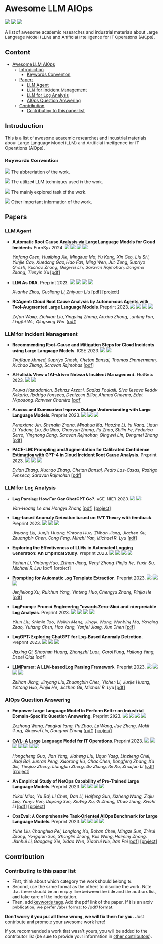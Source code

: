 # Awesome LLM AIOps
![](https://img.shields.io/github/last-commit/Jun-jie-Huang/awesome-LLM-AIOps?color=blue) ![](https://img.shields.io/badge/PaperNumber-18-brightgreen) ![](https://img.shields.io/badge/PRs-Welcome-red) 


A list of awesome academic researches and industrial materials about Large Language Model (LLM) and Artificial Intelligence for IT Operations (AIOps).


## Content
- [Awesome LLM AIOps](#awesome-llm-aiops)
  - [Introduction](#introduction)
    - [Keywords Convention](#keywords-convention)
  - [Papers](#papers)
    - [LLM Agent](#llm-agent)
    - [LLM for Incident Management](#llm-for-incident-management)
    - [LLM for Log Analysis](#llm-for-log-analysis)
    - [AIOps Question Answering](#aiops-question-answering)
  - [Contribution](#contribution)
    - [Contributing to this paper list](#contributing-to-this-paper-list)

## Introduction

This is a list of awesome academic researches and industrial materials about Large Language Model (LLM) and Artificial Intelligence for IT Operations (AIOps).

### Keywords Convention

![](https://img.shields.io/badge/ChatGPT-blue) The abbreviation of the work.

![](https://img.shields.io/badge/Prompting-red) The utilized LLM techniques used in the work.

![](https://img.shields.io/badge/Root_Cause_Analysis-brown) The mainly explored task of the work.

![](https://img.shields.io/badge/Other-green) Other important information of the work.


## Papers
### LLM Agent

- **Automatic Root Cause Analysis via Large Language Models for Cloud Incidents**. EuroSys 2024. ![](https://img.shields.io/badge/RCACopilot-blue) ![](https://img.shields.io/badge/Prompting(CoT)-red)  ![](https://img.shields.io/badge/System-green) ![](https://img.shields.io/badge/RCA_Classification-brown)

  *Yinfang Chen, Huaibing Xie, Minghua Ma, Yu Kang, Xin Gao, Liu Shi, Yunjie Cao, Xuedong Gao, Hao Fan, Ming Wen, Jun Zeng, Supriyo Ghosh, Xuchao Zhang, Qingwei Lin, Saravan Rajmohan, Dongmei Zhang, Tianyin Xu* [[pdf](https://arxiv.org/pdf/2305.15778.pdf)] 

- **LLM As DBA**. Preprint 2023. ![](https://img.shields.io/badge/D_Bot-blue) ![](https://img.shields.io/badge/Prompting(Tree_of_Thought)-red) ![](https://img.shields.io/badge/System-green) ![](https://img.shields.io/badge/DB_Administor-brown)

  *Xuanhe Zhou, Guoliang Li, Zhiyuan Liu* [[pdf](https://arxiv.org/pdf/2308.05481.pdf)] [[project](https://github.com/TsinghuaDatabaseGroup/DB-GPT)] 

- **RCAgent: Cloud Root Cause Analysis by Autonomous Agents with Tool-Augmented Large Language Models**. Preprint 2023. ![](https://img.shields.io/badge/RCAgent-blue) ![](https://img.shields.io/badge/LLM_Agent-red) ![](https://img.shields.io/badge/System-green) ![](https://img.shields.io/badge/RCA-brown)

  *Zefan Wang, Zichuan Liu, Yingying Zhang, Aoxiao Zhong, Lunting Fan, Lingfei Wu, Qingsong Wen* [[pdf](https://arxiv.org/pdf/2310.16340.pdf)]

### LLM for Incident Management

- **Recommending Root-Cause and Mitigation Steps for Cloud Incidents using Large Language Models**. ICSE 2023. ![](https://img.shields.io/badge/Finetuning-red) ![](https://img.shields.io/badge/RCA_Generation-brown)

  *Toufique Ahmed, Supriyo Ghosh, Chetan Bansal, Thomas Zimmermann, Xuchao Zhang, Saravan Rajmohan* [[pdf](https://arxiv.org/pdf/2301.03797.pdf)] 

- **A Holistic View of AI-driven Network Incident Management**. HotNets 2023.  ![](https://img.shields.io/badge/Incident_Lifecycle-brown) ![](https://img.shields.io/badge/Analysis-green)

  *Pouya Hamadanian, Behnaz Arzani, Sadjad Fouladi, Siva Kesava Reddy Kakarla, Rodrigo Fonseca, Denizcan Billor, Ahmad Cheema, Edet Nkposong, Ranveer Chandra* [[pdf](https://www.microsoft.com/en-us/research/uploads/prod/2023/09/LLM4IcMs___HotNets__23-6.pdf)] 


- **Assess and Summarize: Improve Outage Understanding with Large Language Models**. Preprint 2023. ![](https://img.shields.io/badge/Oasis-blue) ![](https://img.shields.io/badge/Finetuning-red) ![](https://img.shields.io/badge/Outage_Summarization-brown)

  *Pengxiang Jin, Shenglin Zhang, Minghua Ma, Haozhe Li, Yu Kang, Liqun Li, Yudong Liu, Bo Qiao, Chaoyun Zhang, Pu Zhao, Shilin He, Federica Sarro, Yingnong Dang, Saravan Rajmohan, Qingwei Lin, Dongmei Zhang* [[pdf](https://arxiv.org/pdf/2305.18084.pdf)] 


- **PACE-LM: Prompting and Augmentation for Calibrated Confidence Estimation with GPT-4 in Cloud Incident Root Cause Analysis**. Preprint 2023. ![](https://img.shields.io/badge/PACE_LM-blue) ![](https://img.shields.io/badge/Prompting(ICL)-red) ![](https://img.shields.io/badge/RCA_Confidence_Estimation-brown)

  *Dylan Zhang, Xuchao Zhang, Chetan Bansal, Pedro Las-Casas, Rodrigo Fonseca, Saravan Rajmohan* [[pdf](https://arxiv.org/pdf/2309.05833.pdf)] 


### LLM for Log Analysis

- **Log Parsing: How Far Can ChatGPT Go?**. ASE-NIER 2023. ![](https://img.shields.io/badge/Prompting-red) ![](https://img.shields.io/badge/Log_Parsing-brown)

  *Van-Hoang Le and Hongyu Zhang* [[pdf](https://arxiv.org/pdf/2306.01590.pdf)] [[project](https://github.com/LogIntelligence/log-analytics-chatgpt)]


- **Log-based Anomaly Detection based on EVT Theory with feedback**. Preprint 2023. ![](https://img.shields.io/badge/LLMParser-blue) ![](https://img.shields.io/badge/Prompting-red) ![](https://img.shields.io/badge/LogAD-brown)

  *Jinyang Liu, Junjie Huang, Yintong Huo, Zhihan Jiang, Jiazhen Gu, Zhuangbin Chen, Cong Feng, Minzhi Yan, Michael R. Lyu* [[pdf](https://arxiv.org/pdf/2306.05032.pdf)] 

- **Exploring the Effectiveness of LLMs in Automated Logging Generation: An Empirical Study**. Preprint 2023. ![](https://img.shields.io/badge/LogBench-blue) ![](https://img.shields.io/badge/Prompting-red) ![](https://img.shields.io/badge/Logging-brown) ![](https://img.shields.io/badge/Analysis-green)

  *Yichen Li, Yintong Huo, Zhihan Jiang, Renyi Zhong, Pinjia He, Yuxin Su, Michael R. Lyu* [[pdf](https://arxiv.org/pdf/2307.05950.pdf)] [[project](https://github.com/LogStudySE/LogStudy)] 

- **Prompting for Automatic Log Template Extraction**. Preprint 2023. ![](https://img.shields.io/badge/LogDiv-blue) ![](https://img.shields.io/badge/Prompting-red) ![](https://img.shields.io/badge/Log_Parsing-brown)

  *Junjielong Xu, Ruichun Yang, Yintong Huo, Chengyu Zhang, Pinjia He* [[pdf](https://arxiv.org/pdf/2307.09950.pdf)] 

- **LogPrompt: Prompt Engineering Towards Zero-Shot and Interpretable Log Analysis**. Preprint 2023. ![](https://img.shields.io/badge/LogPrompt-blue) ![](https://img.shields.io/badge/Prompting-red) ![](https://img.shields.io/badge/LogAD-brown) ![](https://img.shields.io/badge/Log_Parsing-brown)

  *Yilun Liu, Shimin Tao, Weibin Meng, Jingyu Wang, Wenbing Ma, Yanqing Zhao, Yuhang Chen, Hao Yang, Yanfei Jiang, Xun Chen* [[pdf](https://arxiv.org/pdf/2308.07610.pdf)]

- **LogGPT: Exploring ChatGPT for Log-Based Anomaly Detection**. Preprint 2023. ![](https://img.shields.io/badge/LogGPT-blue) ![](https://img.shields.io/badge/Prompting-red) ![](https://img.shields.io/badge/LogAD-brown)

  *Jiaxing Qi, Shaohan Huang, Zhongzhi Luan, Carol Fung, Hailong Yang, Depei Qian* [[pdf](https://arxiv.org/pdf/2309.01189.pdf)] 

- **LLMParser: A LLM-based Log Parsing Framework**. Preprint 2023. ![](https://img.shields.io/badge/LLMParser-blue) ![](https://img.shields.io/badge/Prompting(ICL)-red) ![](https://img.shields.io/badge/Cache-red) ![](https://img.shields.io/badge/Log_Parsing-brown)

  *Zhihan Jiang, Jinyang Liu, Zhuangbin Chen, Yichen Li, Junjie Huang, Yintong Huo, Pinjia He, Jiazhen Gu, Michael R. Lyu* [[pdf](https://arxiv.org/pdf/2310.01796.pdf)] 

### AIOps Question Answering

- **Empower Large Language Model to Perform Better on Industrial Domain-Specific Question Answering**. Preprint 2023. ![](https://img.shields.io/badge/MSQA-blue) ![](https://img.shields.io/badge/Instrcuction_Tuning-red) ![](https://img.shields.io/badge/QuestionAnswering-brown) ![](https://img.shields.io/badge/Benchmark-green)

  *Zezhong Wang, Fangkai Yang, Pu Zhao, Lu Wang, Jue Zhang, Mohit Garg, Qingwei Lin, Dongmei Zhang* [[pdf](https://arxiv.org/pdf/2305.11541.pdf)] [[project](https://github.com/ModelInteraction/MSQA)] 

- **OWL: A Large Language Model for IT Operations**. Preprint 2023. ![](https://img.shields.io/badge/OWL-blue) ![](https://img.shields.io/badge/Instrcuction_Tuning-red) ![](https://img.shields.io/badge/LogAD-brown) ![](https://img.shields.io/badge/Log_Parsing-brown)![](https://img.shields.io/badge/QuestionAnswering-brown) ![](https://img.shields.io/badge/Domain_LLM-green)![](https://img.shields.io/badge/Benchmark-green)

  *Hongcheng Guo, Jian Yang, Jiaheng Liu, Liqun Yang, Linzheng Chai, Jiaqi Bai, Junran Peng, Xiaorong Hu, Chao Chen, Dongfeng Zhang, Xu Shi, Tieqiao Zheng, Liangfan Zheng, Bo Zhang, Ke Xu, Zhoujun Li* [[pdf](https://arxiv.org/pdf/2309.09298.pdf)] [[project](https://github.com/HC-Guo/Owl)] 

- **An Empirical Study of NetOps Capability of Pre-Trained Large Language Models**. Preprint 2023. ![](https://img.shields.io/badge/NetEval-blue) ![](https://img.shields.io/badge/Prompting-red) ![](https://img.shields.io/badge/QuestionAnswering-brown) ![](https://img.shields.io/badge/Benchmark-green)

  *Yukai Miao, Yu Bai, Li Chen, Dan Li, Haifeng Sun, Xizheng Wang, Ziqiu Luo, Yanyu Ren, Dapeng Sun, Xiuting Xu, Qi Zhang, Chao Xiang, Xinchi Li* [[pdf](https://arxiv.org/pdf/2309.05557.pdf)] [[project](https://huggingface.co/datasets/NASP/neteval-exam)] 

- **OpsEval: A Comprehensive Task-Oriented AIOps Benchmark for Large Language Models**. Preprint 2023. ![](https://img.shields.io/badge/OpsEval-blue) ![](https://img.shields.io/badge/Prompting-red) ![](https://img.shields.io/badge/QuestionAnswering-brown) ![](https://img.shields.io/badge/Benchmark-green)

  *Yuhe Liu, Changhua Pei, Longlong Xu, Bohan Chen, Mingze Sun, Zhirui Zhang, Yongqian Sun, Shenglin Zhang, Kun Wang, Haiming Zhang, Jianhui Li, Gaogang Xie, Xidao Wen, Xiaohui Nie, Dan Pei* [[pdf](https://arxiv.org/pdf/2310.07637.pdf)] [[project](https://opseval.cstcloud.cn/content/home#home)] 



## Contribution

### Contributing to this paper list

- First, think about which category the work should belong to.
- Second, use the same format as the others to discribe the work. Note that there should be an empty line between the title and the authors list, and take care of the indentation.
- Then, add [keywords tags](https://github.com/Jun-jie-Huang/awesome-LLM-AIOps/blob/main/README.md#keywords-convention). Add the pdf link of the paper. If it is an arxiv publication, we prefer /abs/ format to /pdf/ format.

**Don't worry if you put all these wrong, we will fix them for you.** Just contribute and promote your awesome work here!

If you recommended a work that wasn't yours, you will be added to the contributor list (be sure to provide your information in [other contributors](https://github.com/Jun-jie-Huang/awesome-LLM-AIOps/blob/main/README.md#other-contributors)).

